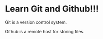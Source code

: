 # Learn Git and Github!!!

Git is a version control system.

Github is a remote host for storing files.
 
